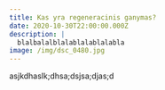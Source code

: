 ```yaml
---
title: Kas yra regeneracinis ganymas?
date: 2020-10-30T22:00:00.000Z
description: |
  blalbalalblalablalablalabla
image: /img/dsc_0480.jpg
---
```

asjkdhaslk;dhsa;dsjsa;djas;d
